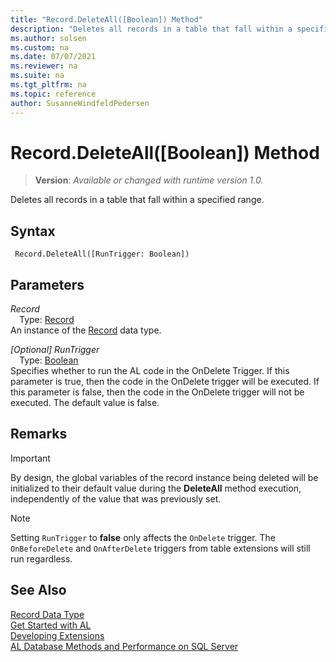 ```yaml
---
title: "Record.DeleteAll([Boolean]) Method"
description: "Deletes all records in a table that fall within a specified range."
ms.author: solsen
ms.custom: na
ms.date: 07/07/2021
ms.reviewer: na
ms.suite: na
ms.tgt_pltfrm: na
ms.topic: reference
author: SusanneWindfeldPedersen
---
```

[//]: # (START>DO_NOT_EDIT)
[//]: # (IMPORTANT:Do not edit any of the content between here and the END>DO_NOT_EDIT.)
[//]: # (Any modifications should be made in the .xml files in the ModernDev repo.)
# Record.DeleteAll([Boolean]) Method
> **Version**: _Available or changed with runtime version 1.0._

Deletes all records in a table that fall within a specified range.


## Syntax
```AL
 Record.DeleteAll([RunTrigger: Boolean])
```
## Parameters
*Record*  
&emsp;Type: [Record](record-data-type.md)  
An instance of the [Record](record-data-type.md) data type.  

*[Optional] RunTrigger*  
&emsp;Type: [Boolean](../boolean/boolean-data-type.md)  
Specifies whether to run the AL code in the OnDelete Trigger. If this parameter is true, then the code in the OnDelete trigger will be executed. If this parameter is false, then the code in the OnDelete trigger will not be executed. The default value is false.
          



[//]: # (IMPORTANT: END>DO_NOT_EDIT)

## Remarks

> [!IMPORTANT]  
> By design, the global variables of the record instance being deleted will be initialized to their default value during the **DeleteAll** method execution, independently of the value that was previously set.

> [!NOTE]  
> Setting `RunTrigger` to **false** only affects the `OnDelete` trigger. The `OnBeforeDelete` and `OnAfterDelete` triggers from table extensions will still run regardless.

## See Also
[Record Data Type](record-data-type.md)  
[Get Started with AL](../../devenv-get-started.md)  
[Developing Extensions](../../devenv-dev-overview.md)  
[AL Database Methods and Performance on SQL Server](../../../administration/optimize-sql-al-Database-methods-and-performance-on-server.md)  

